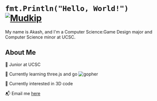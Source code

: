 # ```fmt.Println("Hello, World!")``` [![Mudkip](https://img.pokemondb.net/sprites/black-white/anim/normal/mudkip.gif)](https://pokemondb.net/pokedex/mudkip)
My name is Akash, and I'm a Computer Science:Game Design major and Computer Science minor at UCSC.
## About Me            

🏫 Junior at UCSC

🔭 Currently learning three.js and go ![gopher](https://raw.githubusercontent.com/egonelbre/gophers/master/animation/2bit-sprite/run.gif)

🌱 Currently interested in 3D code

📬 Email me [here](abasu924@gmail.com)
